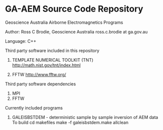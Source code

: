 GA-AEM Source Code Repository
=============================

Geoscience Australia Airborne Electromagnetics Programs

Author: Ross C Brodie, Geoscience Australia
	ross.c.brodie at ga.gov.au

Language:	C++

Third party software included in this repository
1.	TEMPLATE NUMERICAL TOOLKIT (TNT)
	http://math.nist.gov/tnt/index.html

2.	FFTW
	http://www.fftw.org/

Third party software dependencies
1.	MPI
2.	FFTW

Currently included programs

1.	GALEISBSTDEM - deterministic sample by sample inversion of AEM data
	To build
		cd makefiles
		make -f galeisbstdem.make allclean


